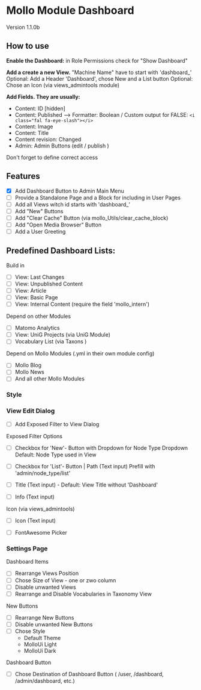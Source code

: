# Mollo Module Dashboard

Version 1.1.0b

## How to use

**Enable the Dashboard:**
in Role Permissions check for "Show Dashboard"

**Add a create a new View.**
"Machine Name" have to start with 'dashboard_'
Optional: Add a Header 'Dashboard', chose New and a List button Optional: Chose an Icon (via views_admintools module)

**Add Fields. They are usually:**

- Content: ID [hidden]
- Content: Published --> Formatter: Boolean / Custom output for FALSE: ``<i class="fal fa-eye-slash"></i>``
- Content: Image
- Content: Title
- Content revision: Changed
- Admin: Admin Buttons (edit / publish )

Don't forget to define correct access

## Features

- [x] Add Dashboard Button to Admin Main Menu
- [ ] Provide a Standalone Page and a Block for including in User Pages
- [ ] Add all Views witch id starts with 'dashboard_'
- [ ] Add "New" Buttons
- [ ] Add "Clear Cache" Button (via mollo_Utils/clear_cache_block)
- [ ] Add "Open Media Browser" Button
- [ ] Add a User Greeting

## Predefined Dashboard Lists:

Build in

- [ ] View: Last Changes
- [ ] View: Unpublished Content
- [ ] View: Article
- [ ] View: Basic Page
- [ ] View: Internal Content (require the field 'mollo_intern')

Depend on other Modules

- [ ] Matomo Analytics
- [ ] View: UniG Projects (via UniG Module)
- [ ] Vocabulary List (via Taxons )

Depend on Mollo Modules (.yml in their own module config)

- [ ] Mollo Blog
- [ ] Mollo News
- [ ] And all other Mollo Modules

### Style

### View Edit Dialog

- [ ] Add Exposed Filter to View Dialog

Exposed Filter Options

- [ ] Checkbox for 'New'- Button with Dropdown for Node Type
      Dropdown Default: Node Type used in View

- [ ] Checkbox for 'List'- Button  | Path (Text input)
      Prefill with 'admin/node_type/list'

- [ ] Title  (Text input) - Default: View Title without 'Dashboard'
- [ ] Info  (Text input)

Icon (via views_admintools)
- [ ] Icon  (Text input)
- [ ] FontAwesome Picker


### Settings Page

Dashboard Items

- [ ] Rearrange Views Position
- [ ] Chose Size of View - one or zwo column
- [ ] Disable unwanted Views
- [ ] Rearrange and Disable Vocabularies in Taxonomy View

New Buttons

- [ ] Rearrange New Buttons
- [ ] Disable unwanted New Buttons
- [ ] Chose Style
  - Default Theme
  - MolloUi Light
  - MolloUi Dark

Dashboard Button

- [ ] Chose Destination of Dashboard Button
  ( /user, /dashboard, /admin/dashboard, etc.)

